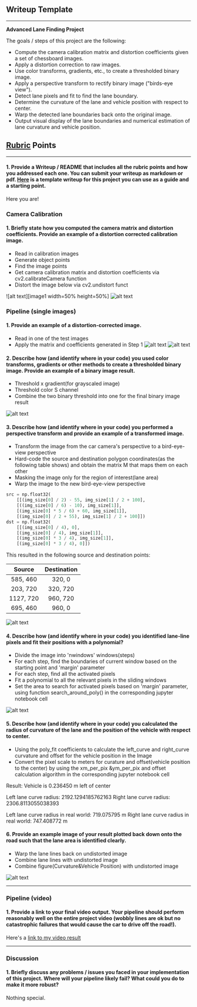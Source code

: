 ## Writeup Template

---

**Advanced Lane Finding Project**

The goals / steps of this project are the following:

* Compute the camera calibration matrix and distortion coefficients given a set of chessboard images.
* Apply a distortion correction to raw images.
* Use color transforms, gradients, etc., to create a thresholded binary image.
* Apply a perspective transform to rectify binary image ("birds-eye view").
* Detect lane pixels and fit to find the lane boundary.
* Determine the curvature of the lane and vehicle position with respect to center.
* Warp the detected lane boundaries back onto the original image.
* Output visual display of the lane boundaries and numerical estimation of lane curvature and vehicle position.

[//]: # (Image References)

[image1]: ./output_Images/Original_Test_Image.jpg "Original Calibration Image"
[image2]: ./output_Images/Undistort_Test_Image.jpg "Undistorted Calibration Image"
[image3]: ./output_Images/Original_Image.jpg "Original Image"
[image4]: ./output_Images/Undistort_Image.jpg "Undistorted Image"
[image5]: ./output_Images/Binary_Threshold_Image.jpg "Binary Example"
[image6]: ./output_Images/Perspective_Transform_Image.jpg "Warp Example"
[image7]: ./output_Images/Fit_Polynomial_Warped_Image.jpg "Fit Visual"
[image8]: ./output_Images/Add_Figure_LaneLines_Image.jpg "Output"
[video1]: ./project_video_output.mp4 "Video"

## [Rubric](https://review.udacity.com/#!/rubrics/571/view) Points

---

#### 1. Provide a Writeup / README that includes all the rubric points and how you addressed each one.  You can submit your writeup as markdown or pdf.  [Here](https://github.com/udacity/CarND-Advanced-Lane-Lines/blob/master/writeup_template.md) is a template writeup for this project you can use as a guide and a starting point.  

Here you are!

### Camera Calibration

#### 1. Briefly state how you computed the camera matrix and distortion coefficients. Provide an example of a distortion corrected calibration image.
* Read in calibration images
* Generate object points
* Find the image points
* Get camera calibration matrix and distortion coefficients via cv2.calibrateCamera function
* Distort the image below via cv2.undistort funct

![alt text][image1 width=50% height=50%]
![alt text][image2]

### Pipeline (single images)

#### 1. Provide an example of a distortion-corrected image.
* Read in one of the test images
* Apply the matrix and coefficients generated in Step 1
![alt text][image3]
![alt text][image4]

#### 2. Describe how (and identify where in your code) you used color transforms, gradients or other methods to create a thresholded binary image.  Provide an example of a binary image result.
* Threshold x gradient(for grayscaled image)
* Threshold color S channel
* Combine the two binary threshold into one for the final binary image result

![alt text][image5]

#### 3. Describe how (and identify where in your code) you performed a perspective transform and provide an example of a transformed image.
* Transform the image from the car camera's perspective to a bird-eye-view perspective
* Hard-code the source and destination polygon coordinates(as the following table shows) and obtain the matrix M that maps them on each other
* Masking the image only for the region of interest(lane area)
* Warp the image to the new bird-eye-view perspective

```python
src = np.float32(
    [[(img_size[0] / 2) - 55, img_size[1] / 2 + 100],
    [((img_size[0] / 6) - 10), img_size[1]],
    [(img_size[0] * 5 / 6) + 60, img_size[1]],
    [(img_size[0] / 2 + 55), img_size[1] / 2 + 100]])
dst = np.float32(
    [[(img_size[0] / 4), 0],
    [(img_size[0] / 4), img_size[1]],
    [(img_size[0] * 3 / 4), img_size[1]],
    [(img_size[0] * 3 / 4), 0]])
```

This resulted in the following source and destination points:

| Source        | Destination   | 
|:-------------:|:-------------:| 
| 585, 460      | 320, 0        | 
| 203, 720      | 320, 720      |
| 1127, 720     | 960, 720      |
| 695, 460      | 960, 0        |

![alt text][image6]

#### 4. Describe how (and identify where in your code) you identified lane-line pixels and fit their positions with a polynomial?
* Divide the image into 'nwindows' windows(steps)
* For each step, find the boundaries of current window based on the starting point and 'margin' parameter
* For each step, find all the activated pixels
* Fit a polynomial to all the relevant pixels in the sliding windows
* Set the area to search for activated pixels based on 'margin' parameter, using function search_around_poly() in the corresponding jupyter notebook cell

![alt text][image7]

#### 5. Describe how (and identify where in your code) you calculated the radius of curvature of the lane and the position of the vehicle with respect to center.
* Using the poly_fit coefficients to calculate the left_curve and right_curve curvature and offset for the vehicle position in the Image
* Convert the pixel scale to meters for curature and offset(vehicle position to the center) by using the xm_per_pix &ym_per_pix and offset calculation algorithm in the corresponding jupyter notebook cell

Result:
Vehicle is 0.236450 m left of center

Left lane curve radius:  2192.1294185762163
Right lane curve radius:  2306.8113055038393

Left lane curve radius in real world: 719.075795 m
Right lane curve radius in real world: 747.408772 m

#### 6. Provide an example image of your result plotted back down onto the road such that the lane area is identified clearly.
* Warp the lane lines back on undistorted image
* Combine lane lines with undistorted image
* Combine figure(Curvature&Vehicle Position) with undistorted image

![alt text][image8]

---

### Pipeline (video)

#### 1. Provide a link to your final video output.  Your pipeline should perform reasonably well on the entire project video (wobbly lines are ok but no catastrophic failures that would cause the car to drive off the road!).

Here's a [link to my video result](./project_video_output.mp4)

---

### Discussion

#### 1. Briefly discuss any problems / issues you faced in your implementation of this project.  Where will your pipeline likely fail?  What could you do to make it more robust?

Nothing special.
